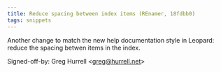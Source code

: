 ```yaml
---
title: Reduce spacing between index items (REnamer, 18fdbb0)
tags: snippets
---
```


Another change to match the new help documentation style in Leopard: reduce the spacing betwen items in the index.

Signed-off-by: Greg Hurrell &lt;greg@hurrell.net&gt;
